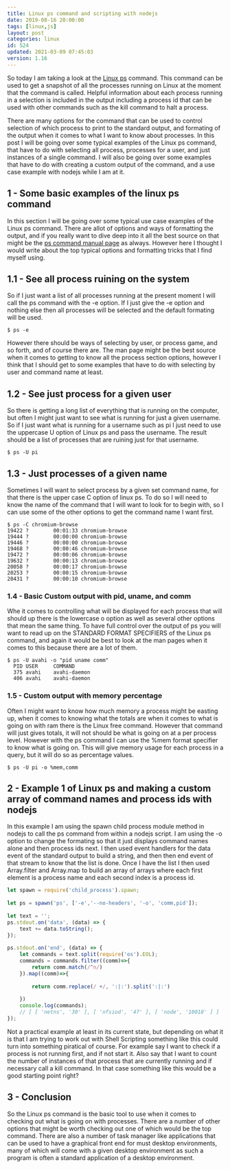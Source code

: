 ```yaml
---
title: Linux ps command and scripting with nodejs
date: 2019-08-16 20:00:00
tags: [linux,js]
layout: post
categories: linux
id: 524
updated: 2021-03-09 07:45:03
version: 1.16
---
```


So today I am taking a look at the [Linux ps](https://www.tecmint.com/ps-command-examples-for-linux-process-monitoring/) command. This command can be used to get a snapshot of all the processes running on Linux at the moment that the command is called. Helpful information about each process running in a selection is included in the output including a process id that can be used with other commands such as the kill command to halt a process.

There are many options for the command that can be used to control selection of which process to print to the standard output, and formating of the output when it comes to what I want to know about processes. In this post I will be going over some typical examples of the Linux ps command, that have to do with selecting all process, processes for a user, and just instances of a single command. I will also be going over some examples that have to do with creating a custom output of the command, and a use case example with nodejs while I am at it.

<!-- more -->

## 1 - Some basic examples of the linux ps command

In this section I will be going over some typical use case examples of the Linux ps command. There are allot of options and ways of formatting the output, and if you really want to dive deep into it all the best source on that might be the [ps command manual page](https://www.man7.org/linux/man-pages/man1/ps.1.html) as always. However here I thought I would write about the top typical options and formatting tricks that I find myself using.

## 1.1 - See all process ruining on the system

So if I just want a list of all processes running at the present moment I will call the ps command with the -e option. If I just give the -e option and nothing else then all processes will be selected and the default formating will be used.

```
$ ps -e
```

However there should be ways of selecting by user, or process game, and so forth, and of course there are. The man page might be the best source when it comes to getting to know all the process section options, however I think that I should get to some examples that have to do with selecting by user and command name at least.

## 1.2 - See just process for a given user

So there is getting a long list of everything that is running on the computer, but often I might just want to see what is running for just a given username. So if I just want what is running for a username such as pi I just need to use the uppercase U option of Linux ps and pass the username. The result should be a list of processes that are ruining just for that username.

```
$ ps -U pi
```

## 1.3 - Just processes of a given name

Sometimes I will want to select process by a given set command name, for that there is the upper case C option of linux ps. To do so I will need to know the name of the command that I will want to look for to begin with, so I can use some of the other options to get the command name I want first.

```
$ ps -C chromium-browse
19422 ?        00:01:33 chromium-browse
19444 ?        00:00:00 chromium-browse
19446 ?        00:00:00 chromium-browse
19468 ?        00:00:46 chromium-browse
19472 ?        00:00:06 chromium-browse
19632 ?        00:00:13 chromium-browse
20058 ?        00:00:17 chromium-browse
20253 ?        00:00:15 chromium-browse
20431 ?        00:00:10 chromium-browse
```

### 1.4 - Basic Custom output with pid, uname, and comm

Whe it comes to controlling what will be displayed for each process that will should up there is the lowercase o option as well as several other options that mean the same thing. To have full control over the output of ps you will want to read up on the STANDARD FORMAT SPECIFIERS of the Linux ps command, and again it would be best to look at the man pages when it comes to this because there are a lot of them.

```
$ ps -U avahi -o "pid uname comm"
  PID USER     COMMAND
  375 avahi    avahi-daemon
  406 avahi    avahi-daemon
```

### 1.5 - Custom output with memory percentage

Often I might want to know how much memory a process might be easting up, when it comes to knowing what the totals are when it comes to what is going on with ram there is the Linux free command. However that command will just gives totals, it will not should be what is going on at a per process level. However with the ps command I can use the \%mem format specifier to know what is going on. This will give memory usage for each process in a query, but it will do so as percentage values.

```
$ ps -U pi -o %mem,comm
```

## 2 - Example 1 of Linux ps and making a custom array of command names and process ids with nodejs

In this example I am using the spawn child process module method in nodejs to call the ps command from within a nodejs script. I am using the -o option to change the formating so that it just displays command names alone and then process ids next. I then used event handlers for the data event of the standard output to build a string, and then then end event of that stream to know that the list is done. Once I have the list I then used Array.filter and Array.map to build an array of arrays where each first element is a process name and each second index is a process id.

```js
let spawn = require('child_process').spawn;
 
let ps = spawn('ps', ['-e','--no-headers', '-o', 'comm,pid']);
 
let text = '';
ps.stdout.on('data', (data) => {
    text += data.toString();
});
 
ps.stdout.on('end', (data) => {
    let commands = text.split(require('os').EOL);
    commands = commands.filter((comm)=>{
        return comm.match(/^n/)
    }).map((comm)=>{
        
        return comm.replace(/ +/, ':|:').split(':|:')
        
    })
    console.log(commands);
    // [ [ 'netns', '30' ], [ 'nfsiod', '47' ], [ 'node', '10018' ] ]
});
```

Not a practical example at least in its current state, but depending on what it is that I am trying to work out with Shell Scripting something like this could turn into something piratical of course. For example say I want to check if a process is not running first, and if not start it. Also say that I want to count the number of instances of that process that are currently running and if necessary call a kill command. In that case something like this would be a good starting point right?

## 3 - Conclusion

So the Linux ps command is the basic tool to use when it comes to checking out what is going on with processes. There are a number of other options that might be worth checking out one of which would be the top command. There are also a number of task manager like applications that can be used to have a graphical front end for must desktop environments, many of which will come with a given desktop environment as such a program is often a standard application of a desktop environment.


